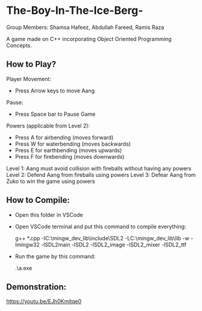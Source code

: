 # The-Boy-In-The-Ice-Berg-

Group Members: Shamsa Hafeez, Abdullah Fareed, Ramis Raza 

A game made on C++ incorporating Object Oriented Programming Concepts. 

## How to Play? 
Player Movement: 
- Press Arrow keys to move Aang 

Pause: 
- Press Space bar to Pause Game 

Powers (applicable from Level 2): 
- Press A for airbending (moves forward) 
- Press W for waterbending (moves backwards) 
- Press E for earthbending (moves upwards) 
- Press F for firebending (moves downwards) 

Level 1: Aang must avoid collision with fireballs without having any powers 
Level 2: Defend Aang from fireballs using powers 
Level 3: Defear Aang from Zuko to win the game using powers 

## How to Compile: 
- Open this folder in VSCode
- Open VSCode terminal and put this command to compile everything:

	g++ *.cpp -IC:\mingw_dev_lib\include\SDL2 -LC:\mingw_dev_lib\lib -w -lmingw32 -lSDL2main -lSDL2 -lSDL2_image -lSDL2_mixer -lSDL2_ttf

- Run the game by this command:

	.\a.exe
	
## Demonstration: 
https://youtu.be/EJh0Kmitqe0

